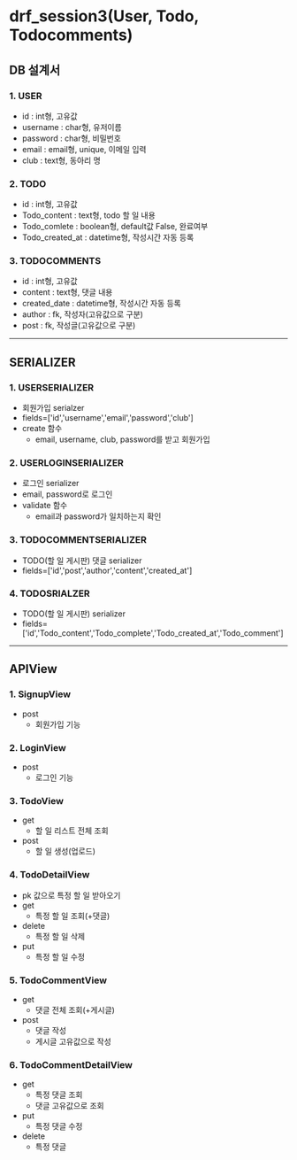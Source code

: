 # drf_session3(User, Todo, Todocomments)

## DB 설계서
### 1. USER
+ id : int형, 고유값
+ username : char형, 유저이름
+ password : char형, 비밀번호
+ email : email형, unique, 이메일 입력
+ club : text형, 동아리 명

### 2. TODO
+ id : int형, 고유값
+ Todo_content : text형, todo 할 일 내용
+ Todo_comlete : boolean형, default값 False, 완료여부
+ Todo_created_at : datetime형, 작성시간 자동 등록


### 3. TODOCOMMENTS
+ id : int형, 고유값
+ content : text형, 댓글 내용
+ created_date : datetime형, 작성시간 자동 등록
+ author : fk, 작성자(고유값으로 구분)
+ post : fk, 작성글(고유값으로 구분)

----

## SERIALIZER
### 1. USERSERIALIZER
+ 회원가입 serialzer
+ fields=['id','username','email','password','club']
+ create 함수
  + email, username, club, password를 받고 회원가입

### 2. USERLOGINSERIALIZER
+ 로그인 serializer
+ email, password로 로그인
+ validate 함수
  + email과 password가 일치하는지 확인

### 3. TODOCOMMENTSERIALIZER
+ TODO(할 일 게시판) 댓글 serializer
+ fields=['id','post','author','content','created_at']

### 4. TODOSRIALZER
+ TODO(할 일 게시판) serializer
+ fields=['id','Todo_content','Todo_complete','Todo_created_at','Todo_comment']

----

## APIView
### 1. SignupView
+ post
  + 회원가입 기능
### 2. LoginView
+ post
  + 로그인 기능
### 3. TodoView
+ get
  + 할 일 리스트 전체 조회
+ post
  + 할 일 생성(업로드)
### 4. TodoDetailView
+ pk 값으로 특정 할 일 받아오기
+ get 
  + 특정 할 일 조회(+댓글)
+ delete
  + 특정 할 일 삭제
+ put 
  + 특정 할 일 수정
### 5. TodoCommentView
+ get
  + 댓글 전체 조회(+게시글)
+ post
  + 댓글 작성
  + 게시글 고유값으로 작성
### 6. TodoCommentDetailView
+ get
  + 특정 댓글 조회
  + 댓글 고유값으로 조회
+ put 
  + 특정 댓글 수정
+ delete
  + 특정 댓글 
